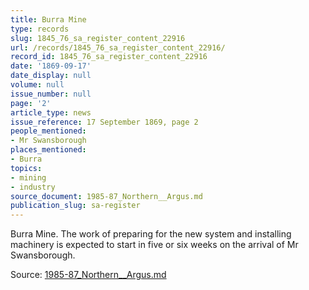 ```yaml
---
title: Burra Mine
type: records
slug: 1845_76_sa_register_content_22916
url: /records/1845_76_sa_register_content_22916/
record_id: 1845_76_sa_register_content_22916
date: '1869-09-17'
date_display: null
volume: null
issue_number: null
page: '2'
article_type: news
issue_reference: 17 September 1869, page 2
people_mentioned:
- Mr Swansborough
places_mentioned:
- Burra
topics:
- mining
- industry
source_document: 1985-87_Northern__Argus.md
publication_slug: sa-register
---
```


Burra Mine.  The work of preparing for the new system and installing machinery is expected to start in five or six weeks on the arrival of Mr Swansborough.

Source: [1985-87_Northern__Argus.md](/downloads/markdown/1985-87_Northern__Argus.md)
